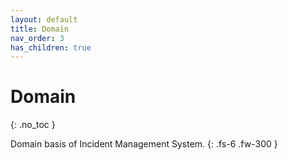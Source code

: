 ```yaml
---
layout: default
title: Domain
nav_order: 3
has_children: true
---
```


# Domain
{: .no_toc }


Domain basis of Incident Management System.
{: .fs-6 .fw-300 }
